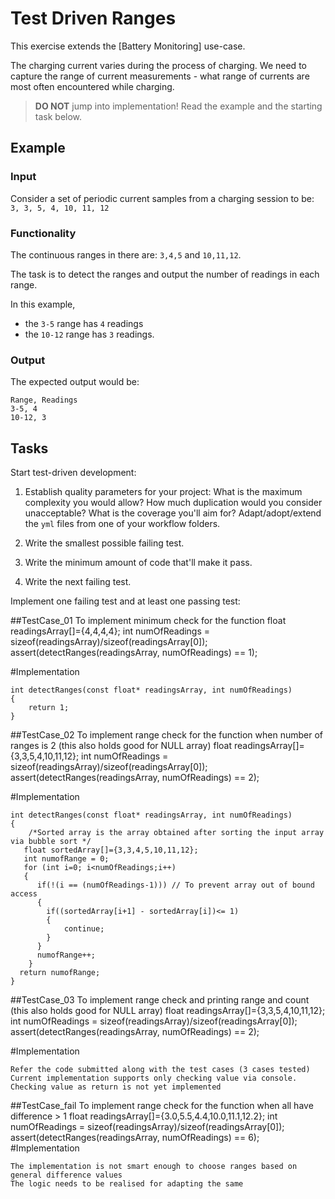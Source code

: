 # Test Driven Ranges

This exercise extends the [Battery Monitoring] use-case.

The charging current varies during the process of charging.
We need to capture the range of current measurements -
what range of currents are most often encountered while charging.

> **DO NOT** jump into implementation! Read the example and the starting task below.

## Example

### Input

Consider a set of periodic current samples from a charging session to be:
`3, 3, 5, 4, 10, 11, 12`

### Functionality

The continuous ranges in there are: `3,4,5` and `10,11,12`.

The task is to detect the ranges and
output the number of readings in each range.

In this example,

- the `3-5` range has `4` readings
- the `10-12` range has `3` readings.

### Output

The expected output would be:

```
Range, Readings
3-5, 4
10-12, 3
```

## Tasks

Start test-driven development:

1. Establish quality parameters for your project: What is the maximum complexity you would allow? How much duplication would you consider unacceptable? What is the coverage you'll aim for?
Adapt/adopt/extend the `yml` files from one of your workflow folders.

1. Write the smallest possible failing test.

1. Write the minimum amount of code that'll make it pass.

1. Write the next failing test.

Implement one failing test and at least one passing test:

##TestCase_01
To implement minimum check for the function
    float readingsArray[]={4,4,4,4};
    int  numOfReadings = sizeof(readingsArray)/sizeof(readingsArray[0]);
	assert(detectRanges(readingsArray, numOfReadings) == 1);

#Implementation 
```
int detectRanges(const float* readingsArray, int numOfReadings)
{
	return 1;
}
```	

##TestCase_02
To implement range check for the function when number of ranges is 2 (this also holds good for NULL array)
    float readingsArray[]={3,3,5,4,10,11,12};
    int  numOfReadings = sizeof(readingsArray)/sizeof(readingsArray[0]);
	assert(detectRanges(readingsArray, numOfReadings) == 2);

#Implementation 
```
int detectRanges(const float* readingsArray, int numOfReadings)
{
	/*Sorted array is the array obtained after sorting the input array via bubble sort */	
   float sortedArray[]={3,3,4,5,10,11,12};         
   int numofRange = 0;
   for (int i=0; i<numOfReadings;i++)
   {
      if(!(i == (numOfReadings-1))) // To prevent array out of bound access
      {
        if((sortedArray[i+1] - sortedArray[i])<= 1)
	    {
		    continue;
	    }
      }
	  numofRange++;
    }	
  return numofRange;
}
```	

##TestCase_03
To implement range check and printing range and count (this also holds good for NULL array)
    float readingsArray[]={3,3,5,4,10,11,12};
    int  numOfReadings = sizeof(readingsArray)/sizeof(readingsArray[0]);
	assert(detectRanges(readingsArray, numOfReadings) == 2);

#Implementation 
```
Refer the code submitted along with the test cases (3 cases tested)
Current implementation supports only checking value via console. Checking value as return is not yet implemented

```	

##TestCase_fail
To implement range check for the function when all have difference > 1
    float readingsArray[]={3.0,5.5,4.4,10.0,11.1,12.2};
    int  numOfReadings = sizeof(readingsArray)/sizeof(readingsArray[0]);
	assert(detectRanges(readingsArray, numOfReadings) == 6);
#Implementation 
```
The implementation is not smart enough to choose ranges based on general difference values 
The logic needs to be realised for adapting the same
```	



	


